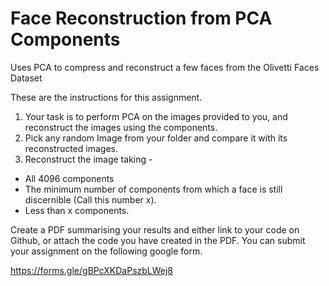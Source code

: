 # Face Reconstruction from PCA Components

Uses PCA to compress and reconstruct a few faces from the Olivetti Faces Dataset

These are the instructions for this assignment.

1. Your task is to perform PCA on the images provided to you, and reconstruct the images using the components.
2. Pick any random Image from your folder and compare it with its reconstructed images.
3. Reconstruct the image taking -
  - All 4096 components
  - The minimum number of components from which a face is still discernible (Call this number x).
  - Less than x components.

Create a PDF summarising your results and either link to your code on Github, or attach the code you have created in the PDF.
You can submit your assignment on the following google form.

https://forms.gle/gBPcXKDaPszbLWej8

